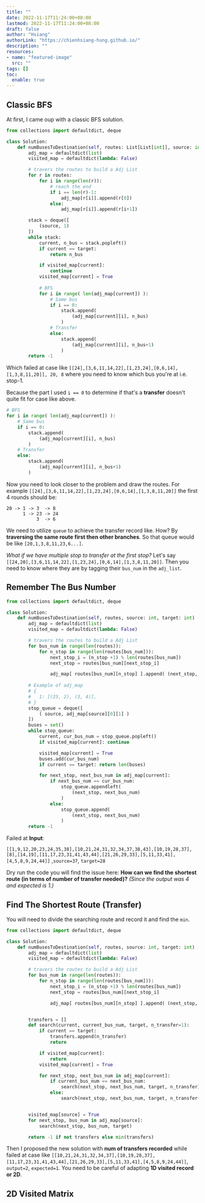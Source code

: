```yaml
---
title: ""
date: 2022-11-17T11:24:00+08:00
lastmod: 2022-11-17T11:24:00+08:00
draft: false
author: "Hsiang"
authorLink: "https://chienhsiang-hung.github.io/"
description: ""
resources:
- name: "featured-image"
  src: ""
tags: []
toc:
  enable: true
---
```

## Classic BFS
At first, I came oup with a classic BFS solution.
```python
from collections import defaultdict, deque

class Solution:
    def numBusesToDestination(self, routes: List[List[int]], source: int, target: int) -> int:
        adj_map = defaultdict(list)
        visited_map = defaultdict(lambda: False)

        # travers the routes to build a Adj List
        for r in routes:
            for i in range(len(r)):
                # reach the end
                if i == len(r)-1:
                    adj_map[r[i]].append(r[0])
                else:
                    adj_map[r[i]].append(r[i+1])

        stack = deque([
            (source, 1)
        ])
        while stack:
            current, n_bus = stack.popleft()
            if current == target:
                return n_bus

            if visited_map[current]:
                continue
            visited_map[current] = True
            
            # BFS
            for i in range( len(adj_map[current]) ):
                # Same bus
                if i == 0:
                    stack.append(
                        (adj_map[current][i], n_bus)
                    )
                # Transfer
                else:
                    stack.append(
                        (adj_map[current][i], n_bus+1)
                    )
        return -1
```
Which failed at case like `[[24],[3,6,11,14,22],[1,23,24],[0,6,14],[1,3,8,11,20]], 20, 8` where you need to know which bus you're at i.e. stop-1.

Because the part I used `i == 0` to determine if that's a **transfer** doesn't quite fit for case like above.
```python
# BFS
for i in range( len(adj_map[current]) ):
    # Same bus
    if i == 0:
        stack.append(
            (adj_map[current][i], n_bus)
        )
    # Transfer
    else:
        stack.append(
            (adj_map[current][i], n_bus+1)
        )
```
Now you need to look closer to the problem and draw the routes. For example `[[24],[3,6,11,14,22],[1,23,24],[0,6,14],[1,3,8,11,20]]` the first 4 rounds should be:

    20 -> 1 -> 3  -> 8
          1 -> 23 -> 24
               3  -> 6

We need to utilize `queue` to achieve the transfer record like. How? By **traversing the same route first then other branches**. So that queue would be like `[20,1,3,8,11,23,6...]`.

*What if we have multiple stop to transfer at the first stop?* Let's say `[[24,20],[3,6,11,14,22],[1,23,24],[0,6,14],[1,3,8,11,20]]`. Then you need to know where they are by tagging their `bus_num` in the `adj_list`.
## Remember The Bus Number
```python
from collections import defaultdict, deque

class Solution:
    def numBusesToDestination(self, routes, source: int, target: int) -> int:
        adj_map = defaultdict(list)
        visited_map = defaultdict(lambda: False)

        # travers the routes to build a Adj List
        for bus_num in range(len(routes)):
            for n_stop in range(len(routes[bus_num])):
                next_stop_i = (n_stop +1) % len(routes[bus_num])
                next_stop = routes[bus_num][next_stop_i]

                adj_map[ routes[bus_num][n_stop] ].append( (next_stop, bus_num) )
        
        # Example of adj_map
        # {
        #   1: [(23, 2), (3, 4)],
        # }
        stop_queue = deque([
            ( source, adj_map[source][0][1] )
        ])
        buses = set()
        while stop_queue:
            current, cur_bus_num = stop_queue.popleft()
            if visited_map[current]: continue

            visited_map[current] = True
            buses.add(cur_bus_num)
            if current == target: return len(buses)

            for next_stop, next_bus_num in adj_map[current]:
                if next_bus_num == cur_bus_num:
                    stop_queue.appendleft(
                        (next_stop, next_bus_num)
                    )
                else:
                    stop_queue.append(
                        (next_stop, next_bus_num)
                    )
        return -1     
```
Failed at **Input**:

`[[1,9,12,20,23,24,35,38],[10,21,24,31,32,34,37,38,43],[10,19,28,37],[8],[14,19],[11,17,23,31,41,43,44],[21,26,29,33],[5,11,33,41],[4,5,8,9,24,44]]` ,`source=37`, `target=28`

Dry run the code you will find the issue here: **How can we find the shortest route (in terms of number of transfer needed)?** *(Since the output was 4 and expected is 1.)*
## Find The Shortest Route (Transfer)
You will need to divide the searching route and record it and find the `min`.
```python
from collections import defaultdict, deque

class Solution:
    def numBusesToDestination(self, routes, source: int, target: int) -> int:
        adj_map = defaultdict(list)
        visited_map = defaultdict(lambda: False)

        # travers the routes to build a Adj List
        for bus_num in range(len(routes)):
            for n_stop in range(len(routes[bus_num])):
                next_stop_i = (n_stop +1) % len(routes[bus_num])
                next_stop = routes[bus_num][next_stop_i]

                adj_map[ routes[bus_num][n_stop] ].append( (next_stop, bus_num) )


        transfers = []
        def search(current, current_bus_num, target, n_transfer=1):
            if current == target:
                transfers.append(n_transfer)
                return

            if visited_map[current]:
                return
            visited_map[current] = True

            for next_stop, next_bus_num in adj_map[current]:
                if current_bus_num == next_bus_num:
                    search(next_stop, next_bus_num, target, n_transfer)
                else:
                    search(next_stop, next_bus_num, target, n_transfer+1)


        visited_map[source] = True
        for next_stop, bus_num in adj_map[source]:
            search(next_stop, bus_num, target)

        return -1 if not transfers else min(transfers)
```
Then I proposed the new solution with **num of transfers recorded** while failed at case like `[[10,21,24,31,32,34,37],[10,19,28,37],[11,17,23,31,41,43,44],[21,26,29,33],[5,11,33,41],[4,5,8,9,24,44]]`, `output=2`, `expected=1`. You need to be careful of adapting **1D visited record or 2D**.
## 2D Visited Matrix